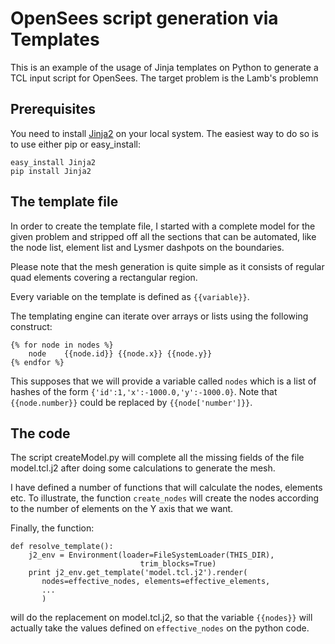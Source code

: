 # OpenSees script generation via Templates

This is an example of the usage of Jinja templates on Python to generate a TCL input script for
OpenSees. The target problem is the Lamb's problemn

## Prerequisites
You need to install [Jinja2](http://jinja.pocoo.org/) on your local system. The easiest way to do 
so is to use either pip or easy_install:

```
easy_install Jinja2
pip install Jinja2
```

## The template file

In order to create the template file, I started with a complete model for the given problem and stripped
off all the sections that can be automated, like the node list, element list and Lysmer dashpots on the 
boundaries.

Please note that the mesh generation is quite simple as it consists of regular quad elements covering a 
rectangular region. 

Every variable on the template is defined as `{{variable}}`. 

The templating engine can iterate over arrays or lists using the following construct:
```
{% for node in nodes %}
    node    {{node.id}} {{node.x}} {{node.y}}
{% endfor %}
```
This supposes that we will provide a variable called `nodes` which is a list of hashes of the form
`{'id':1,'x':-1000.0,'y':-1000.0}`. Note that `{{node.number}}` could be replaced by `{{node['number']}}`.

## The code

The script createModel.py will complete all the missing fields of the file model.tcl.j2 after doing
some calculations to generate the mesh.

I have defined a number of functions that will calculate the nodes, elements etc. To illustrate,
the function `create_nodes` will create the nodes according to the number of elements on the Y axis that we want.

Finally, the function:
```
def resolve_template():
    j2_env = Environment(loader=FileSystemLoader(THIS_DIR),
                             trim_blocks=True)
    print j2_env.get_template('model.tcl.j2').render(
       nodes=effective_nodes, elements=effective_elements,
       ...
       )
```
will do the replacement on model.tcl.j2, so that the variable `{{nodes}}` will actually take the values defined on
`effective_nodes` on the python code.

